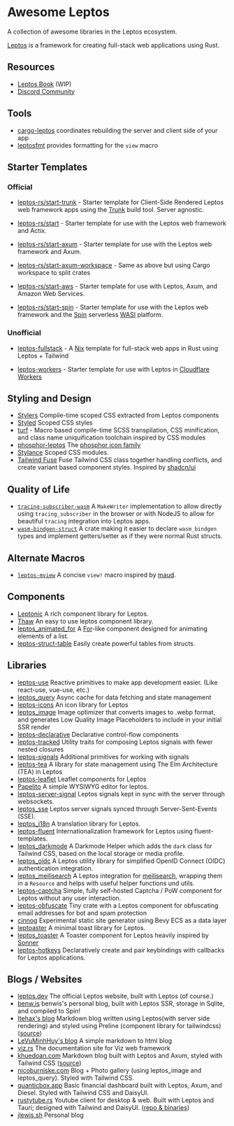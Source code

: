# Awesome Leptos
A collection of awesome libraries in the Leptos ecosystem.

[Leptos](https://github.com/leptos-rs/leptos) is a framework for creating full-stack web applications using Rust.

## Resources
- [Leptos Book](https://github.com/leptos-rs/leptos/tree/main/docs/book) (WIP)
- [Discord Community](https://discord.gg/YdRAhS7eQB)

## Tools
- [cargo-leptos](https://github.com/leptos-rs/cargo-leptos) coordinates rebuilding the server and client side of your app
- [leptosfmt](https://github.com/bram209/leptosfmt) provides formatting for the `view` macro

## Starter Templates

### Official

- [leptos-rs/start-trunk](https://github.com/leptos-rs/start-trunk) - Starter template for Client-Side Rendered Leptos web framework apps using the [Trunk](https://trunkrs.dev/) build tool. Server agnostic.

 - [leptos-rs/start](https://github.com/leptos-rs/start) - Starter template for use with the Leptos web framework and Actix.

 - [leptos-rs/start-axum](https://github.com/leptos-rs/start-axum) - Starter template for use with the Leptos web framework and Axum.
 - [leptos-rs/start-axum-workspace](https://github.com/leptos-rs/start-axum-workspace) - Same as above but using Cargo workspace to split crates

 - [leptos-rs/start-aws](https://github.com/leptos-rs/start-aws) -  Starter template for use with Leptos, Axum, and Amazon Web Services.

 - [leptos-rs/start-spin](https://github.com/leptos-rs/start-spin) - Starter template for use with the Leptos web framework and the [Spin](https://www.fermyon.com/spin) serverless [WASI](https://wasi.dev/) platform.

### Unofficial

- [leptos-fullstack](https://github.com/srid/leptos-fullstack) - A [Nix](https://nixos.org/) template for full-stack web apps in Rust using Leptos + Tailwind

- [leptos-workers](https://github.com/BrandonDyer64/leptos-workers) - Starter template for use with Leptos in [Cloudflare Workers](https://developers.cloudflare.com/workers/)

## Styling and Design
- [Stylers](https://github.com/abishekatp/stylers) Compile-time scoped CSS extracted from Leptos components
- [Styled](https://github.com/eboody/styled) Scoped CSS styles
- [turf](https://github.com/myFavShrimp/turf) - Macro based compile-time SCSS transpilation, CSS minification, and class name uniquification toolchain inspired by CSS modules
- [phosphor-leptos](https://github.com/SorenHolstHansen/phosphor-leptos) The [phosphor icon family](https://phosphoricons.com/)
- [Stylance](https://github.com/basro/stylance-rs) Scoped CSS modules.
- [Tailwind Fuse](https://github.com/gaucho-labs/tailwind-fuse) Fuse Tailwind CSS class together handling conflicts, and create variant based component styles. Inspired by [shadcn/ui](https://ui.shadcn.com/)

## Quality of Life
- [`tracing-subscriber-wasm`](https://crates.io/crates/tracing-subscriber-wasm) A `MakeWriter` implementation to allow directly using `tracing_subscriber` in the browser or with NodeJS to allow for beautiful `tracing` integration into Leptos apps.
- [`wasm-bindgen-struct`](https://crates.io/crates/wasm-bindgen-struct) A crate making it easier to declare `wasm_bindgen` types and implement getters/setter as if they were normal Rust structs.

## Alternate Macros
- [`leptos-mview`](https://github.com/blorbb/leptos-mview) A concise `view!` macro inspired by [maud](https://maud.lambda.xyz/).

## Components
- [Leptonic](https://leptonic.dev/) A rich component library for Leptos.
- [Thaw](https://github.com/thaw-ui/thaw) An easy to use leptos component library.
- [leptos_animated_for](https://github.com/brofrain/leptos-animated-for) A [For](https://docs.rs/leptos/latest/leptos/fn.For.html)-like component designed for animating elements of a list.
- [leptos-struct-table](https://github.com/Synphonyte/leptos-struct-table) Easily create powerful tables from structs.

## Libraries
- [leptos-use](https://leptos-use.rs/) Reactive primitives to make app development easier. (Like react-use, vue-use, etc.)
- [leptos_query](https://github.com/gaucho-labs/leptos-query) Async cache for data fetching and state management
- [leptos-icons](https://github.com/Carlosted/leptos-icons) An icon library for Leptos
- [leptos_image](https://github.com/gaucho-labs/leptos-image) Image optimizer that converts images to .webp format, and generates Low Quality Image Placeholders  to include in your initial SSR render
- [leptos-declarative](https://github.com/jquesada2016/leptos-declarative) Declarative control-flow components
- [leptos-tracked](https://docs.rs/leptos-tracked/latest/leptos_tracked/) Utility traits for composing Leptos signals with fewer nested closures
- [leptos-signals](https://github.com/akesson/leptos-signals) Additional primitives for working with signals
- [leptos-tea](https://github.com/jquesada2016/leptos-tea) A library for state management using The Elm Architecture (TEA) in Leptos
- [leptos-leaflet](https://github.com/headless-studio/leptos-leaflet) Leaflet components for Leptos
- [Papelito](https://github.com/msmaiaa/papelito) A simple WYSIWYG editor for leptos.
- [leptos-server-signal](https://github.com/tqwewe/leptos_server_signal) Leptos signals kept in sync with the server through websockets.
- [leptos_sse](https://github.com/messense/leptos_sse) Leptos server signals synced through Server-Sent-Events (SSE).
- [leptos_i18n](https://github.com/Baptistemontan/leptos_i18n) A translation library for Leptos.
- [leptos-fluent](https://github.com/mondeja/leptos-fluent) Internationalization framework for Leptos using fluent-templates.
- [leptos_darkmode](https://gitlab.com/kerkmann/leptos_darkmode) A Darkmode Helper which adds the `dark` class for Tailwind CSS, based on the local storage or media profile.
- [leptos_oidc](https://gitlab.com/kerkmann/leptos_oidc) A Leptos utility library for simplified OpenID Connect (OIDC) authentication integration.
- [leptos_meilisearch](https://gitlab.com/kerkmann/leptos_meilisearch) A Leptos integration for [meilisearch](https://www.meilisearch.com/), wrapping them in a `Resource` and helps with useful helper functions und utils.
- [leptos-captcha](https://github.com/sebadob/leptos-captcha) Simple, fully self-hosted Captcha / PoW component for Leptos without any user interaction.
- [leptos-obfuscate](https://github.com/sebadob/leptos-obfuscate) Tiny crate with a Leptos component for obfuscating email addresses for bot and spam protection
- [cinnog](https://github.com/NiklasEi/cinnog) Experimental static site generator using Bevy ECS as a data layer
- [leptoaster](https://github.com/KiaShakiba/leptoaster) A minimal toast library for Leptos.
- [leptos_toaster](https://github.com/SorenHolstHansen/leptos_toaster) A Toaster component for Leptos heavily inspired by [Sonner](https://github.com/emilkowalski/sonner)
- [leptos-hotkeys](https://github.com/gaucho-labs/leptos-hotkeys) Declaratively create and pair keybindings with callbacks for Leptos applications.

## Blogs / Websites
- [leptos.dev](https://leptos.dev) The official Leptos website, built with Leptos (of course.)
- [benw.is](http://benw.is) benwis's personal blog, built with Leptos SSR, storage in Sqlite, and compiled to Spin!
- [Itehax's blog](https://itehax.com) Markdown blog written using Leptos(with server side rendering) and styled using Preline (component library for tailwindcss) ([source](https://github.com/itehax/rust-blog))
- [LeVuMinhHuy's blog](https://github.com/LeVuMinhHuy/blog) A simple markdown to html blog
- [viz.rs](https://viz.rs/) The documentation site for Viz web framework
- [khuedoan.com](https://khuedoan.com) Markdown blog built with Leptos and Axum, styled with Tailwind CSS ([source](https://github.com/khuedoan/blog))
- [nicoburniske.com](https://nicoburniske.com) Blog + Photo gallery (using leptos_image and leptos_query). Styled with Tailwind CSS.
- [quanticbox.app](https://quanticbox.app) Basic financial dashboard built with Leptos, Axum, and Diesel. Styled with Tailwind CSS and DaisyUI.
- [rustytube.rs](https://rustytube.rs) Youtube client for desktop & web. Built with Leptos and Tauri; designed with Tailwind and DaisyUI. ([repo & binaries](https://github.com/opensourcecheemsburgers/RustyTube))
-  [jlewis.sh](https://jlewis.sh/) Personal blog
